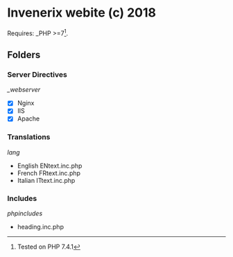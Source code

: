 # Invenerix webite (c) 2018
 
  Requires: _PHP >=7[^1].



## Folders

### Server Directives
 *_webserver*

- [x] Nginx
- [x] IIS
- [x] Apache

### Translations
  *lang*

- English ENtext.inc.php
- French  FRtext.inc.php
- Italian ITtext.inc.php
 
### Includes
  *phpincludes*

- heading.inc.php 


[^1]: Tested on PHP 7.4.1

